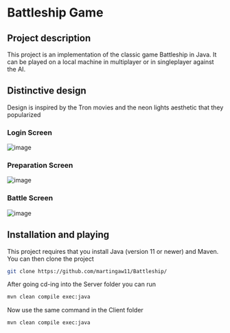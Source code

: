 # Battleship Game

## Project description
This project is an implementation of the classic game Battleship in Java.
It can be played on a local machine in multiplayer or in singleplayer against the AI.

## Distinctive design
Design is inspired by the Tron movies and the neon lights aesthetic that they popularized
### Login Screen
![image](https://github.com/user-attachments/assets/99bf04cd-96b3-4af8-825e-a936698038af)

### Preparation Screen
![image](https://github.com/user-attachments/assets/c77133b6-6fc6-4866-88d3-f0214b2f5930)

### Battle Screen
![image](https://github.com/user-attachments/assets/47a05e93-9eac-4c8d-919e-15d8149f1558)

## Installation and playing
This project requires that you install Java (version 11 or newer) and Maven.
You can then clone the project
``` bash
git clone https://github.com/martingaw11/Battleship/
```
After going cd-ing into the Server folder you can run
``` bash
mvn clean compile exec:java
```
Now use the same command in the Client folder
``` bash
mvn clean compile exec:java
```
